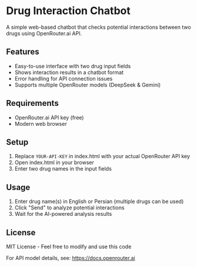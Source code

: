 # Drug Interaction Chatbot

A simple web-based chatbot that checks potential interactions between two drugs using OpenRouter.ai API.

## Features
- Easy-to-use interface with two drug input fields
- Shows interaction results in a chatbot format
- Error handling for API connection issues
- Supports multiple OpenRouter models (DeepSeek & Gemini)

## Requirements
- OpenRouter.ai API key (free)
- Modern web browser

## Setup
1. Replace `YOUR-API-KEY` in index.html with your actual OpenRouter API key
2. Open index.html in your browser
3. Enter two drug names in the input fields

## Usage
1. Enter drug name(s) in English or Persian (multiple drugs can be used)
2. Click "Send" to analyze potential interactions
3. Wait for the AI-powered analysis results

## License
MIT License - Feel free to modify and use this code

For API model details, see: https://docs.openrouter.ai